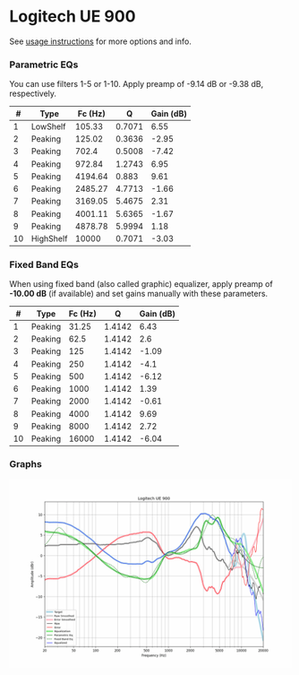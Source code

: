 # Logitech UE 900
See [usage instructions](https://github.com/jaakkopasanen/AutoEq#usage) for more options and info.

### Parametric EQs
You can use filters 1-5 or 1-10. Apply preamp of -9.14 dB or -9.38 dB, respectively.

|   # | Type      |   Fc (Hz) |      Q |   Gain (dB) |
|-----|-----------|-----------|--------|-------------|
|   1 | LowShelf  |    105.33 | 0.7071 |        6.55 |
|   2 | Peaking   |    125.02 | 0.3636 |       -2.95 |
|   3 | Peaking   |    702.4  | 0.5008 |       -7.42 |
|   4 | Peaking   |    972.84 | 1.2743 |        6.95 |
|   5 | Peaking   |   4194.64 | 0.883  |        9.61 |
|   6 | Peaking   |   2485.27 | 4.7713 |       -1.66 |
|   7 | Peaking   |   3169.05 | 5.4675 |        2.31 |
|   8 | Peaking   |   4001.11 | 5.6365 |       -1.67 |
|   9 | Peaking   |   4878.78 | 5.9994 |        1.18 |
|  10 | HighShelf |  10000    | 0.7071 |       -3.03 |

### Fixed Band EQs
When using fixed band (also called graphic) equalizer, apply preamp of **-10.00 dB** (if available) and set gains manually with these parameters.

|   # | Type    |   Fc (Hz) |      Q |   Gain (dB) |
|-----|---------|-----------|--------|-------------|
|   1 | Peaking |     31.25 | 1.4142 |        6.43 |
|   2 | Peaking |     62.5  | 1.4142 |        2.6  |
|   3 | Peaking |    125    | 1.4142 |       -1.09 |
|   4 | Peaking |    250    | 1.4142 |       -4.1  |
|   5 | Peaking |    500    | 1.4142 |       -6.12 |
|   6 | Peaking |   1000    | 1.4142 |        1.39 |
|   7 | Peaking |   2000    | 1.4142 |       -0.61 |
|   8 | Peaking |   4000    | 1.4142 |        9.69 |
|   9 | Peaking |   8000    | 1.4142 |        2.72 |
|  10 | Peaking |  16000    | 1.4142 |       -6.04 |

### Graphs
![](./Logitech%20UE%20900.png)
